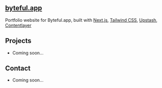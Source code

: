 ## [byteful.app](https://byteful.app)

Portfolio website for Byteful.app, built with [Next.js](https://nextjs.org/), [Tailwind CSS](https://tailwindcss.com/), [Upstash](https://upstash.com?ref=chronark.com), [Contentlayer](https://www.contentlayer.dev/)


## Projects

- Coming soon...


## Contact

- Coming soon...